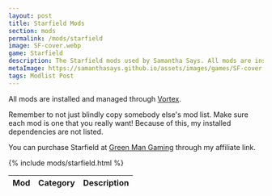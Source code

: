 ```yaml
---
layout: post
title: Starfield Mods
section: mods
permalink: /mods/starfield
image: SF-cover.webp
game: Starfield
description: The Starfield mods used by Samantha Says. All mods are installed and managed through Vortex.
metaImage: https://samanthasays.github.io/assets/images/games/SF-cover.webp
tags: Modlist Post
---
```


All mods are installed and managed through <a target="_blank" href="https://www.nexusmods.com/about/vortex">Vortex</a>.

Remember to not just blindly copy somebody else's mod list. Make sure each mod is one that you really want! Because of this, my installed dependencies are not listed.

You can purchase Starfield at <a target="_blank" href="https://greenmangaming.sjv.io/samanthasays-starfield">Green Man Gaming</a> through my affiliate link.

<table class="modlist">
    <thead>
    <tr>
        <th class="order order-active">Mod</th>
        <th class="order order-inactive">Category</th>
        <th>Description</th>
    </tr>
    </thead>
    <tbody>
        {% include mods/starfield.html %}
    </tbody>
</table>

<script src="/assets/js/tableSort.js"></script>
